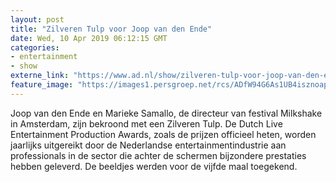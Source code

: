 ```yaml
---
layout: post
title: "Zilveren Tulp voor Joop van den Ende"
date: Wed, 10 Apr 2019 06:12:15 GMT
categories: 
- entertainment 
- show 
externe_link: "https://www.ad.nl/show/zilveren-tulp-voor-joop-van-den-ende~a8213673/"
feature_image: "https://images1.persgroep.net/rcs/ADfW94G6As1UB4isznoap1bA9oc/diocontent/118214840/_fitwidth/400/?appId=21791a8992982cd8da851550a453bd7f&quality=0.7"
---
```


Joop van den Ende en Marieke Samallo, de directeur van festival Milkshake in Amsterdam, zijn bekroond met een Zilveren Tulp. De Dutch Live Entertainment Production Awards, zoals de prijzen officieel heten, worden jaarlijks uitgereikt door de Nederlandse entertainmentindustrie aan professionals in de sector die achter de schermen bijzondere prestaties hebben geleverd. De beeldjes werden voor de vijfde maal toegekend.
